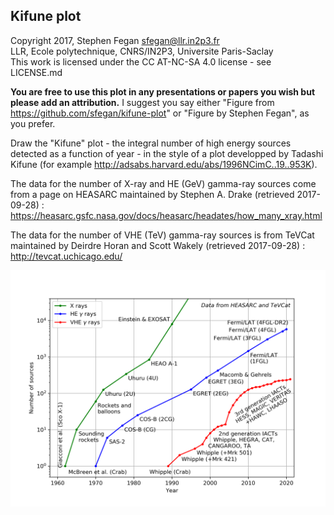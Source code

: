 ## Kifune plot

Copyright 2017, Stephen Fegan <sfegan@llr.in2p3.fr>  
LLR, Ecole polytechnique, CNRS/IN2P3, Universite Paris-Saclay  
This work is licensed under the CC AT-NC-SA 4.0 license - see LICENSE.md

**You are free to use this plot in any presentations or papers you wish but please add an attribution.** I suggest you say either "Figure from https://github.com/sfegan/kifune-plot" or "Figure by Stephen Fegan", as you prefer.

Draw the "Kifune" plot - the integral number of high energy sources detected as a function of year - in the style of a plot developped by Tadashi Kifune (for example http://adsabs.harvard.edu/abs/1996NCimC..19..953K).

The data for the number of X-ray and HE (GeV) gamma-ray sources come from a page on HEASARC maintained by Stephen A. Drake (retrieved 2017-09-28) : https://heasarc.gsfc.nasa.gov/docs/heasarc/headates/how_many_xray.html

The data for the number of VHE (TeV) gamma-ray sources is from TeVCat maintained by Deirdre Horan and Scott Wakely  (retrieved 2017-09-28) : http://tevcat.uchicago.edu/

![Kifune plot](https://raw.githubusercontent.com/sfegan/kifune-plot/master/kifune.png)
